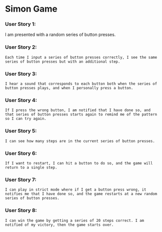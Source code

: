 # Simon Game


### User Story 1:
I am presented with a random series of button presses.

### User Story 2:
    Each time I input a series of button presses correctly, I see the same series of button presses but with an additional step.

### User Story 3:
    I hear a sound that corresponds to each button both when the series of button presses plays, and when I personally press a button.

### User Story 4:
    If I press the wrong button, I am notified that I have done so, and that series of button presses starts again to remind me of the pattern so I can try again.

### User Story 5:
    I can see how many steps are in the current series of button presses.

### User Story 6:
    If I want to restart, I can hit a button to do so, and the game will return to a single step.

### User Story 7:
    I can play in strict mode where if I get a button press wrong, it notifies me that I have done so, and the game restarts at a new random series of button presses.

### User Story 8:
    I can win the game by getting a series of 20 steps correct. I am notified of my victory, then the game starts over.

